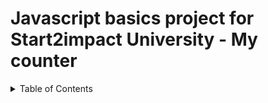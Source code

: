   <h1>Javascript basics project for Start2impact University - My counter</h1>





<!-- TABLE OF CONTENTS -->
<details>
  <summary>Table of Contents</summary>
  <ol>
    <li>
      <a href="#overview">Overview</a>
      <ul>
        <li><a href="#guidelines">Guidelines</a></li>
      </ul>
      <ul>
        <li><a href="#links">Links</a></li>
      </ul>
    </li>
    <li>
      <a href="#process">Process</a>
      <ul>
        <li><a href="#built-with">Built with</a></li>
        <li><a href="#what-i-learned">What I learned</a></li>
        <li><a href="#usefull-resources">Usefull resources</a></li>
        <li><a href="#author>Author</a></li>
      </ul>
      </li>
  </ol>
</details>



<!-- Overview -->
## Overview
### Guidelines 

The project must satisfy the following requirements:

- The user should see 0 as the first value when opens the page
- The user should be able to change the number by clicking the two buttons
- The rendering of the +/- buttons and of the updated number must be implemented with JavaScript
- Additional functionalities that could be needed

<p align="right">(<a href="#readme-top">back to top</a>)</p>

### Links

Live site URL: legendary-nougat-6c9ebb.netlify.app
<br>
Source Code: https://github.com/Saleiux/counter

<p align="right">(<a href="#readme-top">back to top</a>)</p>



<!-- Process -->
## Process

This is how I built my project 

### Built with
- HTML
- CSS 
- FLEXBOX
- JAVASCRIPT





### What I learned

In this project i put in practice what I learned during the Javascript Basics course of Start2impact University. 
<br>
I learned how to build a counter and how add element dinamically just using javascript and how to manage some events like "click". 

### Usefull resources

Thanks to: https://www.w3schools.com/ for helping me and solve any doubts that I had during the project 
<br>
Thanks to: https://www.youtube.com/@WebDevSimplified for prepare myself for build this counter with some great projects that I did before. 



### Author

Linkedin: https://www.linkedin.com/in/samuele-viale-3783601a3/

